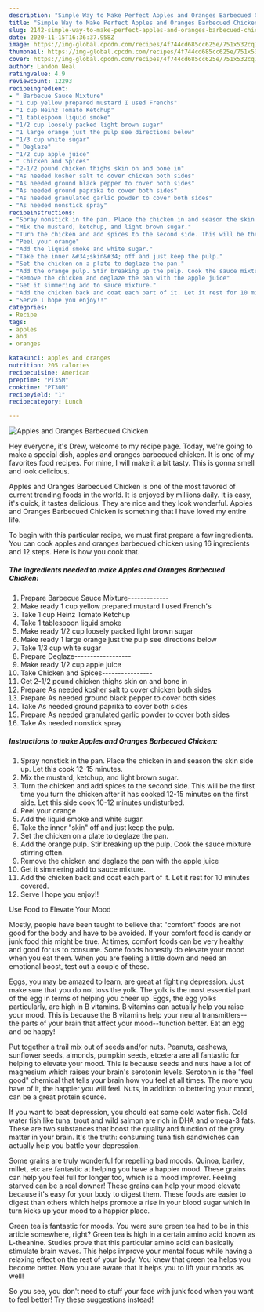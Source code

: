 ```yaml
---
description: "Simple Way to Make Perfect Apples and Oranges Barbecued Chicken"
title: "Simple Way to Make Perfect Apples and Oranges Barbecued Chicken"
slug: 2142-simple-way-to-make-perfect-apples-and-oranges-barbecued-chicken
date: 2020-11-15T16:36:37.958Z
image: https://img-global.cpcdn.com/recipes/4f744cd685cc625e/751x532cq70/apples-and-oranges-barbecued-chicken-recipe-main-photo.jpg
thumbnail: https://img-global.cpcdn.com/recipes/4f744cd685cc625e/751x532cq70/apples-and-oranges-barbecued-chicken-recipe-main-photo.jpg
cover: https://img-global.cpcdn.com/recipes/4f744cd685cc625e/751x532cq70/apples-and-oranges-barbecued-chicken-recipe-main-photo.jpg
author: Landon Neal
ratingvalue: 4.9
reviewcount: 12293
recipeingredient:
- " Barbecue Sauce Mixture"
- "1 cup yellow prepared mustard I used Frenchs"
- "1 cup Heinz Tomato Ketchup"
- "1 tablespoon liquid smoke"
- "1/2 cup loosely packed light brown sugar"
- "1 large orange just the pulp see directions below"
- "1/3 cup white sugar"
- " Deglaze"
- "1/2 cup apple juice"
- " Chicken and Spices"
- "2-1/2 pound chicken thighs skin on and bone in"
- "As needed kosher salt to cover chicken both sides"
- "As needed ground black pepper to cover both sides"
- "As needed ground paprika to cover both sides"
- "As needed granulated garlic powder to cover both sides"
- "As needed nonstick spray"
recipeinstructions:
- "Spray nonstick in the pan. Place the chicken in and season the skin side up. Let this cook 12-15 minutes."
- "Mix the mustard, ketchup, and light brown sugar."
- "Turn the chicken and add spices to the second side. This will be the first time you turn the chicken after it has cooked 12-15 minutes on the first side. Let this side cook 10-12 minutes undisturbed."
- "Peel your orange"
- "Add the liquid smoke and white sugar."
- "Take the inner &#34;skin&#34; off and just keep the pulp."
- "Set the chicken on a plate to deglaze the pan."
- "Add the orange pulp. Stir breaking up the pulp. Cook the sauce mixture stirring often."
- "Remove the chicken and deglaze the pan with the apple juice"
- "Get it simmering add to sauce mixture."
- "Add the chicken back and coat each part of it. Let it rest for 10 minutes covered."
- "Serve I hope you enjoy!!"
categories:
- Recipe
tags:
- apples
- and
- oranges

katakunci: apples and oranges 
nutrition: 205 calories
recipecuisine: American
preptime: "PT35M"
cooktime: "PT30M"
recipeyield: "1"
recipecategory: Lunch

---
```



![Apples and Oranges Barbecued Chicken](https://img-global.cpcdn.com/recipes/4f744cd685cc625e/751x532cq70/apples-and-oranges-barbecued-chicken-recipe-main-photo.jpg)

Hey everyone, it's Drew, welcome to my recipe page. Today, we're going to make a special dish, apples and oranges barbecued chicken. It is one of my favorites food recipes. For mine, I will make it a bit tasty. This is gonna smell and look delicious.

Apples and Oranges Barbecued Chicken is one of the most favored of current trending foods in the world. It is enjoyed by millions daily. It is easy, it's quick, it tastes delicious. They are nice and they look wonderful. Apples and Oranges Barbecued Chicken is something that I have loved my entire life.




To begin with this particular recipe, we must first prepare a few ingredients. You can cook apples and oranges barbecued chicken using 16 ingredients and 12 steps. Here is how you cook that.

<!--inarticleads1-->

##### The ingredients needed to make Apples and Oranges Barbecued Chicken:

1. Prepare  Barbecue Sauce Mixture-------------
1. Make ready 1 cup yellow prepared mustard I used French&#39;s
1. Take 1 cup Heinz Tomato Ketchup
1. Take 1 tablespoon liquid smoke
1. Make ready 1/2 cup loosely packed light brown sugar
1. Make ready 1 large orange just the pulp see directions below
1. Take 1/3 cup white sugar
1. Prepare  Deglaze------------------
1. Make ready 1/2 cup apple juice
1. Take  Chicken and Spices----------------
1. Get 2-1/2 pound chicken thighs skin on and bone in
1. Prepare As needed kosher salt to cover chicken both sides
1. Prepare As needed ground black pepper to cover both sides
1. Take As needed ground paprika to cover both sides
1. Prepare As needed granulated garlic powder to cover both sides
1. Take As needed nonstick spray




<!--inarticleads2-->

##### Instructions to make Apples and Oranges Barbecued Chicken:

1. Spray nonstick in the pan. Place the chicken in and season the skin side up. Let this cook 12-15 minutes.
1. Mix the mustard, ketchup, and light brown sugar.
1. Turn the chicken and add spices to the second side. This will be the first time you turn the chicken after it has cooked 12-15 minutes on the first side. Let this side cook 10-12 minutes undisturbed.
1. Peel your orange
1. Add the liquid smoke and white sugar.
1. Take the inner &#34;skin&#34; off and just keep the pulp.
1. Set the chicken on a plate to deglaze the pan.
1. Add the orange pulp. Stir breaking up the pulp. Cook the sauce mixture stirring often.
1. Remove the chicken and deglaze the pan with the apple juice
1. Get it simmering add to sauce mixture.
1. Add the chicken back and coat each part of it. Let it rest for 10 minutes covered.
1. Serve I hope you enjoy!!




Use Food to Elevate Your Mood


Mostly, people have been taught to believe that "comfort" foods are not good for the body and have to be avoided. If your comfort food is candy or junk food this might be true. At times, comfort foods can be very healthy and good for us to consume. Some foods honestly do elevate your mood when you eat them. When you are feeling a little down and need an emotional boost, test out a couple of these.

Eggs, you may be amazed to learn, are great at fighting depression. Just make sure that you do not toss the yolk. The yolk is the most essential part of the egg in terms of helping you cheer up. Eggs, the egg yolks particularly, are high in B vitamins. B vitamins can actually help you raise your mood. This is because the B vitamins help your neural transmitters--the parts of your brain that affect your mood--function better. Eat an egg and be happy!

Put together a trail mix out of seeds and/or nuts. Peanuts, cashews, sunflower seeds, almonds, pumpkin seeds, etcetera are all fantastic for helping to elevate your mood. This is because seeds and nuts have a lot of magnesium which raises your brain's serotonin levels. Serotonin is the "feel good" chemical that tells your brain how you feel at all times. The more you have of it, the happier you will feel. Nuts, in addition to bettering your mood, can be a great protein source.

If you want to beat depression, you should eat some cold water fish. Cold water fish like tuna, trout and wild salmon are rich in DHA and omega-3 fats. These are two substances that boost the quality and function of the grey matter in your brain. It's the truth: consuming tuna fish sandwiches can actually help you battle your depression. 

Some grains are truly wonderful for repelling bad moods. Quinoa, barley, millet, etc are fantastic at helping you have a happier mood. These grains can help you feel full for longer too, which is a mood improver. Feeling starved can be a real downer! These grains can help your mood elevate because it's easy for your body to digest them. These foods are easier to digest than others which helps promote a rise in your blood sugar which in turn kicks up your mood to a happier place.

Green tea is fantastic for moods. You were sure green tea had to be in this article somewhere, right? Green tea is high in a certain amino acid known as L-theanine. Studies prove that this particular amino acid can basically stimulate brain waves. This helps improve your mental focus while having a relaxing effect on the rest of your body. You knew that green tea helps you become better. Now you are aware that it helps you to lift your moods as well!

So you see, you don't need to stuff your face with junk food when you want to feel better! Try  these suggestions  instead!

